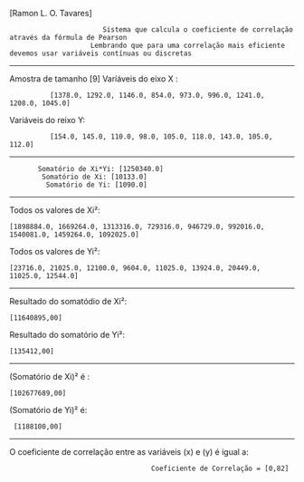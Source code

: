  [Ramon L. O. Tavares]
                           
                           Sistema que calcula o coeficiente de correlação através da fórmula de Pearson
                        Lembrando que para uma correlação mais eficiente devemos usar variáveis contínuas ou discretas
                                            
-------------------------------------------------------------------
Amostra de tamanho [9]
Varíáveis do eixo X :
              
              [1378.0, 1292.0, 1146.0, 854.0, 973.0, 996.0, 1241.0, 1208.0, 1045.0]
Variáveis do reixo Y: 

              [154.0, 145.0, 110.0, 98.0, 105.0, 118.0, 143.0, 105.0, 112.0]
--------------------------------------------------------------------
           
           Somatório de Xi*Yi: [1250340.0]
            Somatório de Xi: [10133.0]
             Somatório de Yi: [1090.0]
---------------------------------------------------------------------
Todos os valores  de Xi²: 

    [1898884.0, 1669264.0, 1313316.0, 729316.0, 946729.0, 992016.0, 1540081.0, 1459264.0, 1092025.0]
Todos os valores de Yi²:

    [23716.0, 21025.0, 12100.0, 9604.0, 11025.0, 13924.0, 20449.0, 11025.0, 12544.0]
----------------------------------------------------------------------
Resultado do somatódio de Xi²: 

    [11640895,00]

Resultado do somatório de Yi²:
    
    [135412,00]

-----------------------------------------------------------------------
(Somatório de Xi)² é :

    [102677689,00]

 (Somatório de Yi)² é: 
     
     [1188100,00]

-------------------------------------------------------------------
O coeficiente de correlação entre as variáveis (x) e (y) é igual a: 

                                       Coeficiente de Correlação = [0,82]

